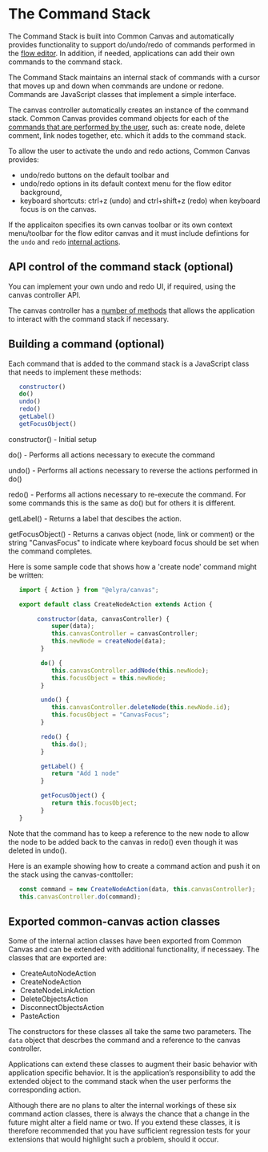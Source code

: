 # The Command Stack

The Command Stack is built into Common Canvas and automatically provides functionality to support do/undo/redo of commands performed in the [flow editor](01.01-flow-editor.md). In addition, if needed, applications can add their own commands to the command stack.

The Command Stack maintains an internal stack of commands with a cursor that moves up and down when commands are undone or redone. Commands are JavaScript classes that implement a simple interface.

The canvas controller automatically creates an instance of the command stack. Common Canvas provides command objects for each of the [commands that are performed by the user](03.11-internal-actions.md), such as: create node, delete comment, link nodes together, etc. which it adds to the command stack.

To allow the user to activate the undo and redo actions, Common Canvas provides:
* undo/redo buttons on the default toolbar and
* undo/redo options in its default context menu for the flow editor background,
* keyboard shortcuts: ctrl+z (undo) and ctrl+shift+z (redo) when keyboard focus is on the canvas.

If the applicaiton specifies its own canvas toolbar or its own context menu/toolbar for the flow editor canvas and it must include defintions for the `undo` and `redo` [internal actions](03.11-internal-actions.md).

## API control of the command stack (optional)

You can implement your own undo and redo UI, if required, using the canvas controller API.

The canvas controller has a [number of methods](03.04-canvas-controller.md/#command-stack-interaction-methods) that allows the application to interact with the command stack if necessary.

## Building a command (optional)

Each command that is added to the command stack is a JavaScript class that needs to implement these methods:

```js
   constructor()
   do()
   undo()
   redo()
   getLabel()
   getFocusObject()
```

constructor() - Initial setup

do() - Performs all actions necessary to execute the command

undo() - Performs all actions necessary to reverse the actions performed in do()

redo() - Performs all actions necessary to re-execute the command. For some commands this is the same as do() but for others it is different.

getLabel() - Returns a label that descibes the action.

getFocusObject() - Returns a canvas object (node, link or comment) or the string "CanvasFocus" to indicate where keyboard focus should be set when the command completes.


  Here is some sample code that shows how a 'create node' command might be written:

```js
   import { Action } from "@elyra/canvas";

   export default class CreateNodeAction extends Action {

        constructor(data, canvasController) {
            super(data);
            this.canvasController = canvasController;
            this.newNode = createNode(data);
         }

         do() {
            this.canvasController.addNode(this.newNode);
            this.focusObject = this.newNode;
         }

         undo() {
            this.canvasController.deleteNode(this.newNode.id);
            this.focusObject = "CanvasFocus";
         }

         redo() {
            this.do();
         }

         getLabel() {
            return "Add 1 node"
         }

         getFocusObject() {
            return this.focusObject;
         }
   }
```
   Note that the command has to keep a reference to the new node to allow the node to be added back
   to the canvas in redo() even though it was deleted in undo().

   Here is an example showing how to create a command action and push it on the stack using the canvas-conttoller:

```js
   const command = new CreateNodeAction(data, this.canvasController);
   this.canvasController.do(command);
```

## Exported common-canvas action classes

Some of the internal action classes have been exported from Common Canvas and can be extended with additional
functionality, if necessaey. The classes that are exported are:

* CreateAutoNodeAction
* CreateNodeAction
* CreateNodeLinkAction
* DeleteObjectsAction
* DisconnectObjectsAction
* PasteAction

The constructors for these classes all take the same two parameters. The `data` object that descrbes the command
and a reference to the canvas controller.

Applications can extend these classes to augment their basic behavior with application specific behavior. It is the application’s responsibility to add the extended object to the command stack when the user performs the corresponding action.

Although there are no plans to alter the internal workings of these six command action classes, there is always the chance that a change in the future might alter a field name or two. If you extend these classes, it is therefore recommended that you have sufficient regression tests for your extensions that would highlight such a problem, should it occur.




